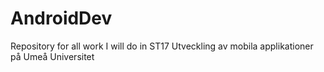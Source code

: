 # AndroidDev
Repository for all work I will do in ST17 Utveckling av mobila applikationer på Umeå Universitet
